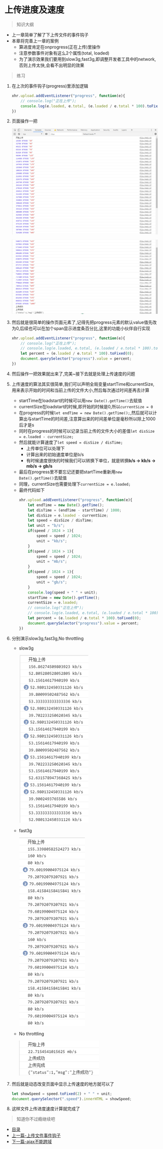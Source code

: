 # 上传进度及速度
> 知识大纲
* 上一章简单了解了下上传文件的事件钩子
* 本章将完善上一章的案例
    * 算进度肯定在onprogress(正在上传)里操作
    * 注意参数事件对象有这么2个属性(total, loaded)
    * 为了演示效果我们要用到slow3g,fast3g,即调整开发者工具中的network,否则上传太快,会看不出明显的效果

> 练习
1. 在上次的事件钩子(progress)里添加逻辑
    ```js
    xhr.upload.addEventListener("progress", function(e){
        // console.log("正在上传");
        console.log(e.loaded, e.total, (e.loaded / e.total * 100).toFixed(0) + "%");
    })
    ```
2. 页面操作一把 

    ![](./images/上传中1.jpg)

    ![](./images/上传中2.jpg)

3. 然后就是很简单的操作页面元素了,记得先把progress元素的默认value值先改为0,后续也可以在加个span显示进度条百分比,这里的功能小伙伴自行实现
    ```js
    xhr.upload.addEventListener("progress", function(e){
        // console.log("正在上传");
        // console.log(e.loaded, e.total, (e.loaded / e.total * 100).toFixed(0) + "%");
        let percent = (e.loaded / e.total * 100).toFixed(0);
        document.querySelector("progress").value = percent;
    })
    ```
4. 然后操作一把效果就出来了,完美~接下去就是处理上传速度的问题 
5. 上传速度的算法其实很简单,我们可以声明全局变量startTime和currentSize,用来表示开始的时间和当前上传的文件大小,然后每次通过时间差再去计算
    * startTime在loadstart的时候可以用`new Date().getTime()`去赋值
    * currentSize在loadstart的时候,即开始的时候是0,所以`currentSize = 0`
    * 在progress的时候`let endTime = new Date().getTime();`,然后就可以计算出与startTime的时间差,注意算出来的时间差单位是毫秒所以除上1000后才是s 
    * 同时在progress的时候可以记录当前上传的文件大小的差值`let disSize = e.loaded - currentSize;`
    * 然后就能计算速度了`let speed = disSize / disTime;`
        * 上传单位可以处理下
        * 计算出来的初始速度单位是b/s
        * 有时候速度很快的时候我们可以转换下单位，就是转换**b/s -> kb/s -> mb/s -> gb/s**
    * 最后在progress里不要忘记还要把startTime重新用`new Date().getTime()`去赋值 
    * 同理，currentSize也需要处理下`currentSize = e.loaded;`
    * 最终代码如下
        ```js
        xhr.upload.addEventListener("progress", function(e){
            let endTime = new Date().getTime();
            let disTime = (endTime - startTime) / 1000;
            let disSize = e.loaded - currentSize;
            let speed = disSize / disTime; 
            let unit = "b/s";
            if(speed / 1024 > 1){
                speed = speed / 1024; 
                unit = "kb/s";
            }
            if(speed / 1024 > 1){
                speed = speed / 1024;
                unit = "mb/s";
            }
            if(speed / 1024 > 1){
                speed = speed / 1024;
                unit = "gb/s";
            }
            console.log(speed + " " + unit); 
            startTime = new Date().getTime();
            currentSize = e.loaded;
            // console.log("正在上传");
            // console.log(e.loaded, e.total, (e.loaded / e.total * 100).toFixed(0) + "%");
            let percent = (e.loaded / e.total * 100).toFixed(0);
            document.querySelector("progress").value = percent;
        })
        ```
6. 分别演示slow3g,fast3g,No throttling 
    * slow3g

        ![](./images/slow3g.jpg)

    * fast3g

        ![](./images/fast3g.jpg)

    * No throttling  

        ![](./images/未节流.jpg) 

7. 然后就是动态改变页面中显示上传速度的地方就可以了
    ```js
    let showSpeed = speed.toFixed(2) + " " + unit;
    document.querySelector(".speed").innerHTML = showSpeed;
    ```

8. 这样文件上传进度速度计算就完成了

> 知道你不过瘾继续吧
* [目录](../../README.md)
* [上一篇-上传文件事件钩子](../day-18/上传文件事件钩子.md) 
* [下一篇-ajax不能跨域](../day-20/ajax不能跨域.md) 